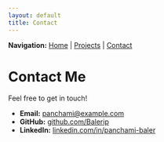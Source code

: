 ```yaml
---
layout: default
title: Contact
---
```

<div style="margin-bottom: 2em;">
  <b>Navigation:</b>
  <a href="/">Home</a> |
  <a href="/projects.html">Projects</a> |
  <a href="/contact.html">Contact</a>
</div>

# Contact Me

Feel free to get in touch!

- **Email:** panchami@example.com
- **GitHub:** [github.com/Balerip](https://github.com/Balerip)
- **LinkedIn:** [linkedin.com/in/panchami-baler](https://linkedin.com/in/panchami-baler)
